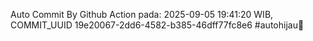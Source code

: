 Auto Commit By Github Action pada: 2025-09-05 19:41:20 WIB, COMMIT_UUID 19e20067-2dd6-4582-b385-46dff77fc8e6 #autohijau🗿
